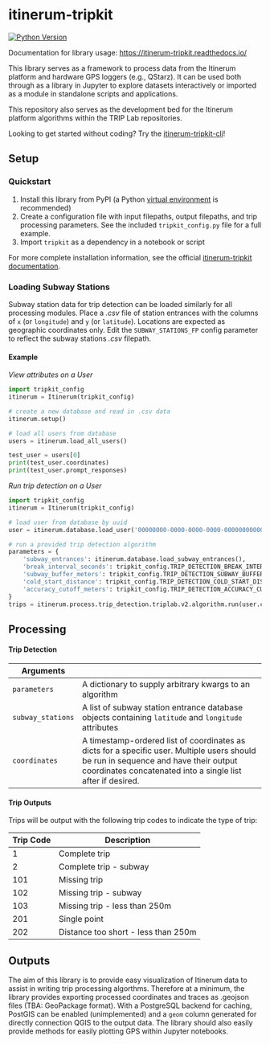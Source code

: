 # itinerum-tripkit

[![Python Version](https://img.shields.io/badge/Python-3.6%7C3.7-blue.svg?style=flat-square)]()

Documentation for library usage: https://itinerum-tripkit.readthedocs.io/

This library serves as a framework to process data from the Itinerum platform and hardware GPS loggers (e.g., QStarz). It can be used both through as a library in Jupyter to explore datasets interactively or imported as a module in standalone scripts and applications.

This repository also serves as the development bed for the Itinerum platform algorithms within the TRIP Lab repositories. 

Looking to get started without coding? Try the [itinerum-tripkit-cli](https://github.com/TRIP-Lab/itinerum-tripkit-cli)!

## Setup

### Quickstart

1. Install this library from PyPI (a Python [virtual environment](https://docs.python.org/3/library/venv.html) is recommended)
2. Create a configuration file with input filepaths, output filepaths, and trip processing parameters. See the included `tripkit_config.py` file for a full example.
3. Import `tripkit` as a dependency in a notebook or script

For more complete installation information, see the official [itinerum-tripkit documentation](https://itinerum-tripkit.readthedocs.io/en/stable/usage/installation.html).


### Loading Subway Stations

Subway station data for trip detection can be loaded similarly for all processing modules. Place a *.csv* file of station entrances with the columns of `x` (or `longitude`) and `y` (or `latitude`). Locations are expected as geographic coordinates only. Edit the `SUBWAY_STATIONS_FP` config parameter to reflect the subway stations *.csv* filepath.

#### Example

*View attributes on a User*

```python
import tripkit_config
itinerum = Itinerum(tripkit_config)

# create a new database and read in .csv data
itinerum.setup()

# load all users from database
users = itinerum.load_all_users()

test_user = users[0]
print(test_user.coordinates)
print(test_user.prompt_responses)
```

*Run trip detection on a User*

```python
import tripkit_config
itinerum = Itinerum(tripkit_config)

# load user from database by uuid
user = itinerum.database.load_user('00000000-0000-0000-0000-000000000000')

# run a provided trip detection algorithm
parameters = {
    'subway_entrances': itinerum.database.load_subway_entrances(),
    'break_interval_seconds': tripkit_config.TRIP_DETECTION_BREAK_INTERVAL_SECONDS,
    'subway_buffer_meters': tripkit_config.TRIP_DETECTION_SUBWAY_BUFFER_METERS,
    'cold_start_distance': tripkit_config.TRIP_DETECTION_COLD_START_DISTANCE_METERS,
    'accuracy_cutoff_meters': tripkit_config.TRIP_DETECTION_ACCURACY_CUTOFF_METERS
}
trips = itinerum.process.trip_detection.triplab.v2.algorithm.run(user.coordinates, parameters)
```

## Processing

#### Trip Detection

| Arguments         |                                                              |
| ----------------- | ------------------------------------------------------------ |
| `parameters`      | A dictionary to supply arbitrary kwargs to an algorithm      |
| `subway_stations` | A list of subway station entrance database objects containing `latitude` and `longitude` attributes |
| `coordinates`     | A timestamp-ordered list of coordinates as dicts for a specific user. Multiple users should be run in sequence and have their output coordinates concatenated into a single list after if desired. |

#### Trip Outputs

Trips will be output with the following trip codes to indicate the type of trip:

| Trip Code | Description                         |
| --------- | ----------------------------------- |
| 1         | Complete trip                       |
| 2         | Complete trip - subway              |
| 101       | Missing trip                        |
| 102       | Missing trip - subway               |
| 103       | Missing trip - less than 250m       |
| 201       | Single point                        |
| 202       | Distance too short - less than 250m |


## Outputs
The aim of this library is to provide easy visualization of Itinerum data to assist in writing trip processing algorthms. Therefore at a minimum, the library provides exporting processed coordinates and traces as .geojson files (TBA: GeoPackage format). With a PostgreSQL backend for caching, PostGIS can be enabled (unimplemented) and a `geom` column generated for directly connection QGIS to the output data. The library should also easily provide methods for easily plotting GPS within Jupyter notebooks.
